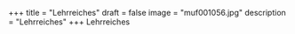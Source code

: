 +++
title = "Lehrreiches"
draft = false
image = "muf001056.jpg"
description = "Lehrreiches"
+++
Lehrreiches